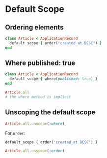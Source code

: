 # Default Scope
## Ordering elements
~~~ruby
class Article < ApplicationRecord
  default_scope { order("created_at DESC") }
end
~~~

## Where published: true
~~~ruby
class Article < ApplicationRecord
  default_scope { where(published: true) }
end
~~~

~~~ruby
Article.all
# the where method is implicit
~~~

## Unscoping the default scope
~~~ruby
Article.all.unscope(:where)
~~~

For `order`:
~~~ruby
default_scope { order('created_at DESC') }

Article.all.unscope(:order)
~~~
